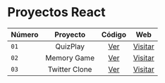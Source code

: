 # Proyectos React
| Número        | Proyecto     | Código      | Web          
| ------------- |:-------------:|:-------------:|:-------------:|
|```01```| QuizPlay | [Ver](https://github.com/MarceeloDominguez/Proyectos-React/tree/master/01-quizplay) | [Visitar](https://quizplayproyecto1.surge.sh/)
|```02```| Memory Game | [Ver](https://github.com/MarceeloDominguez/Proyectos-React/tree/master/02-memory-game) | [Visitar](https://mgameproyecto2.surge.sh/)
|```03```| Twitter Clone | [Ver](https://github.com/MarceeloDominguez/Proyectos-React/tree/master/03-clone-twitter) | [Visitar](https://clone-twitter-03.surge.sh/)


